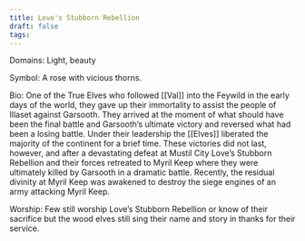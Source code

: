 ```yaml
---
title: Love's Stubborn Rebellion
draft: false
tags:
---
```

Domains: Light, beauty

Symbol: A rose with vicious thorns. 

Bio: One of the True Elves who followed [[Val]] into the Feywild in the early days of the world, they gave up their immortality to assist the people of Illaset against Garsooth. They arrived at the moment of what should have been the final battle and Garsooth’s ultimate victory and reversed what had been a losing battle. Under their leadership the [[Elves]] liberated the majority of the continent for a brief time. These victories did not last, however, and after a devastating defeat at Mustil City Love’s Stubborn Rebellion and their forces retreated to Myril Keep where they were ultimately killed by Garsooth in a dramatic battle. Recently, the residual divinity at Myril Keep was awakened to destroy the siege engines of an army attacking Myril Keep. 

Worship: Few still worship Love’s Stubborn Rebellion or know of their sacrifice but the wood elves still sing their name and story in thanks for their service.